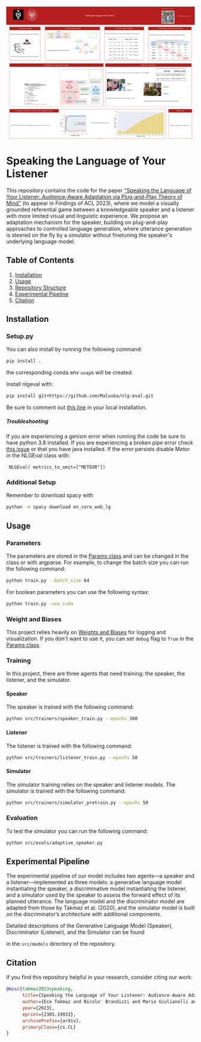 ![Image Alt Text](./assets/poster.svg)


# Speaking the Language of Your Listener

This repository contains the code for the paper ["Speaking the Language of Your Listener: Audience-Aware Adaptation via Plug-and-Play Theory of Mind"](https://arxiv.org/abs/2305.19933) (to appear in Findings of ACL 2023), where we model a visually grounded referential
game between a knowledgeable speaker and a listener with more limited visual and linguistic experience. We propose an
adaptation mechanism for the speaker, building on plug-and-play approaches to controlled language generation, where
utterance generation is steered on the fly by a simulator without finetuning the speaker's underlying language model.

## Table of Contents

1. [Installation](#installation)
2. [Usage](#usage)
3. [Repository Structure](#repository-structure)
4. [Experimental Pipeline](#experimental-pipeline)
5. [Citation](#citation)

## Installation

### Setup.py

You can also install by running the following command:

```bash
pip install .
```
the corresponding conda env `uvapb` will be created.

Install nlgeval with:

```bash
pip install git+https://github.com/Maluuba/nlg-eval.git
```

Be sure to comment out [this line](https://github.com/Maluuba/nlg-eval/blob/7f7993035a2f4729a15d20040fd904933ea58767/nlgeval/__init__.py#L289
) in your local installation.

##### Troubleshooting

If you are experiencing a genism error when running the code be sure to have python 3.8 installed.
If you are experiencing a broken pipe error
check [this issue](https://github.com/InnerPeace-Wu/densecap-tensorflow/issues/10) or that you have java installed.
If the error persists disable Metor in the NLGEval class with:

```
 NLGEval( metrics_to_omit=["METEOR"])
```

### Additional Setup

Remember to download spacy with

```bash
python -m spacy download en_core_web_lg
```

## Usage

### Parameters

The parameters are stored in the [Params class](src/commons/Params.py) and can be changed in the class or with argparse.
For example, to change the batch size you can run the following command:

```bash
python train.py --batch_size 64
```

For boolean parameters you can use the following syntax:

```bash
python train.py -use_cuda
```

### Weight and Biases

This project relies heavily on [Weights and Biases](https://wandb.ai/site) for logging and visualization. If you don't
want to use it, you can set `debug` flag to `True` in the [Params class](src/commons/Params.py).

### Training

In this project, there are three agents that need training: the speaker, the listener, and the simulator.

#### Speaker

The speaker is trained with the following command:

```bash
python src/trainers/speaker_train.py --epochs 300
```

#### Listener

The listener is trained with the following command:

```bash
python src/trainers/listener_train.py --epochs 50
```

#### Simulator

The simulator training relies on the speaker and listener models. The simulator is trained with the following command:

```bash
python src/trainers/simulator_pretrain.py --epochs 50
```

### Evaluation

To test the simulator you can run the following command:

```bash
python src/evals/adaptive_speaker.py
```

## Experimental Pipeline

The experimental pipeline of our model includes two agents—a speaker and a listener—implemented as three models: a
generative language model instantiating the speaker, a discriminative model instantiating the listener, and a simulator
used by the speaker to assess the forward effect of its planned utterance. The language model and the discriminator
model are adapted from those by Takmaz et al. (2020), and the simulator model is built on the discriminator’s
architecture with additional components.

Detailed descriptions of the Generative Language Model (Speaker), Discriminator (Listener), and the Simulator can be
found

in the `src/models` directory of the repository.

## Citation

If you find this repository helpful in your research, consider citing our work:

```bib
@misc{takmaz2023speaking,
      title={Speaking the Language of Your Listener: Audience-Aware Adaptation via Plug-and-Play Theory of Mind}, 
      author={Ece Takmaz and Nicolo' Brandizzi and Mario Giulianelli and Sandro Pezzelle and Raquel Fernández},
      year={2023},
      eprint={2305.19933},
      archivePrefix={arXiv},
      primaryClass={cs.CL}
}
```

